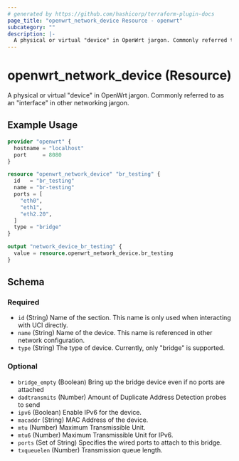 ```yaml
---
# generated by https://github.com/hashicorp/terraform-plugin-docs
page_title: "openwrt_network_device Resource - openwrt"
subcategory: ""
description: |-
  A physical or virtual "device" in OpenWrt jargon. Commonly referred to as an "interface" in other networking jargon.
---
```


# openwrt_network_device (Resource)

A physical or virtual "device" in OpenWrt jargon. Commonly referred to as an "interface" in other networking jargon.

## Example Usage

```terraform
provider "openwrt" {
  hostname = "localhost"
  port     = 8080
}

resource "openwrt_network_device" "br_testing" {
  id   = "br_testing"
  name = "br-testing"
  ports = [
    "eth0",
    "eth1",
    "eth2.20",
  ]
  type = "bridge"
}

output "network_device_br_testing" {
  value = resource.openwrt_network_device.br_testing
}
```

<!-- schema generated by tfplugindocs -->
## Schema

### Required

- `id` (String) Name of the section. This name is only used when interacting with UCI directly.
- `name` (String) Name of the device. This name is referenced in other network configuration.
- `type` (String) The type of device. Currently, only "bridge" is supported.

### Optional

- `bridge_empty` (Boolean) Bring up the bridge device even if no ports are attached
- `dadtransmits` (Number) Amount of Duplicate Address Detection probes to send
- `ipv6` (Boolean) Enable IPv6 for the device.
- `macaddr` (String) MAC Address of the device.
- `mtu` (Number) Maximum Transmissible Unit.
- `mtu6` (Number) Maximum Transmissible Unit for IPv6.
- `ports` (Set of String) Specifies the wired ports to attach to this bridge.
- `txqueuelen` (Number) Transmission queue length.


